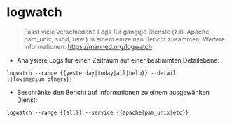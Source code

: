 # logwatch

> Fasst viele verschiedene Logs für gängige Dienste (z.B. Apache, pam_unix, sshd, usw.) in einem einzelnen Bericht zusammen.
> Weitere Informationen: <https://manned.org/logwatch>.

- Analysiere Logs für einen Zeitraum auf einer bestimmten Detailebene:

`logwatch --range {{yesterday|today|all|help}} --detail {{low|medium|others}}'`

- Beschränke den Bericht auf Informationen zu einem ausgewählten Dienst:

`logwatch --range {{all}} --service {{apache|pam_unix|etc}}`
